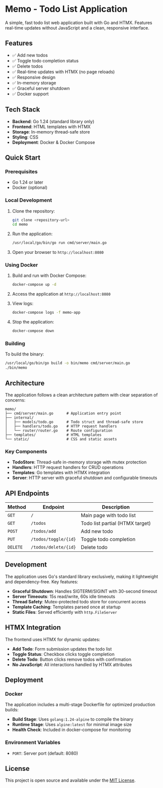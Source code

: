 # Memo - Todo List Application

A simple, fast todo list web application built with Go and HTMX. Features real-time updates without JavaScript and a clean, responsive interface.

## Features

- ✅ Add new todos
- ✅ Toggle todo completion status
- ✅ Delete todos
- ✅ Real-time updates with HTMX (no page reloads)
- ✅ Responsive design
- ✅ In-memory storage
- ✅ Graceful server shutdown
- ✅ Docker support

## Tech Stack

- **Backend**: Go 1.24 (standard library only)
- **Frontend**: HTML templates with HTMX
- **Storage**: In-memory thread-safe store
- **Styling**: CSS
- **Deployment**: Docker & Docker Compose

## Quick Start

### Prerequisites

- Go 1.24 or later
- Docker (optional)

### Local Development

1. Clone the repository:
   ```bash
   git clone <repository-url>
   cd memo
   ```

2. Run the application:
   ```bash
   /usr/local/go/bin/go run cmd/server/main.go
   ```

3. Open your browser to `http://localhost:8080`

### Using Docker

1. Build and run with Docker Compose:
   ```bash
   docker-compose up -d
   ```

2. Access the application at `http://localhost:8080`

3. View logs:
   ```bash
   docker-compose logs -f memo-app
   ```

4. Stop the application:
   ```bash
   docker-compose down
   ```

### Building

To build the binary:
```bash
/usr/local/go/bin/go build -o bin/memo cmd/server/main.go
./bin/memo
```

## Architecture

The application follows a clean architecture pattern with clear separation of concerns:

```
memo/
├── cmd/server/main.go      # Application entry point
├── internal/
│   ├── models/todo.go      # Todo struct and thread-safe store
│   ├── handlers/todo.go    # HTTP request handlers
│   └── router/router.go    # Route configuration
├── templates/              # HTML templates
└── static/                 # CSS and static assets
```

### Key Components

- **TodoStore**: Thread-safe in-memory storage with mutex protection
- **Handlers**: HTTP request handlers for CRUD operations
- **Templates**: Go templates with HTMX integration
- **Server**: HTTP server with graceful shutdown and configurable timeouts

## API Endpoints

| Method | Endpoint | Description |
|--------|----------|-------------|
| `GET` | `/` | Main page with todo list |
| `GET` | `/todos` | Todo list partial (HTMX target) |
| `POST` | `/todos/add` | Add new todo |
| `PUT` | `/todos/toggle/{id}` | Toggle todo completion |
| `DELETE` | `/todos/delete/{id}` | Delete todo |

## Development

The application uses Go's standard library exclusively, making it lightweight and dependency-free. Key features:

- **Graceful Shutdown**: Handles SIGTERM/SIGINT with 30-second timeout
- **Server Timeouts**: 15s read/write, 60s idle timeouts
- **Thread Safety**: Mutex-protected todo store for concurrent access
- **Template Caching**: Templates parsed once at startup
- **Static Files**: Served efficiently with `http.FileServer`

## HTMX Integration

The frontend uses HTMX for dynamic updates:

- **Add Todo**: Form submission updates the todo list
- **Toggle Status**: Checkbox clicks toggle completion
- **Delete Todo**: Button clicks remove todos with confirmation
- **No JavaScript**: All interactions handled by HTMX attributes

## Deployment

### Docker

The application includes a multi-stage Dockerfile for optimized production builds:

- **Build Stage**: Uses `golang:1.24-alpine` to compile the binary
- **Runtime Stage**: Uses `alpine:latest` for minimal image size
- **Health Check**: Included in docker-compose for monitoring

### Environment Variables

- `PORT`: Server port (default: 8080)

## License

This project is open source and available under the [MIT License](LICENSE).